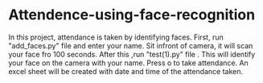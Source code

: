 # Attendence-using-face-recognition
In this project, attendance is taken by identifying faces.
First, run "add_faces.py" file and enter your name. Sit infront of camera, it will scan your face fro 100 seconds.
After this ,run "test(1).py" file . This will identify your face on the camera with your name. 
Press o to take attendance.
An excel sheet will be created with date and time of the attendance taken.
